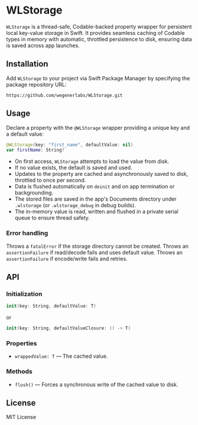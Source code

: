 # WLStorage

`WLStorage` is a thread-safe, Codable-backed property wrapper for persistent local key-value storage in Swift. It provides seamless caching of Codable types in memory with automatic, throttled persistence to disk, ensuring data is saved across app launches.

## Installation

Add `WLStorage` to your project via Swift Package Manager by specifying the package repository URL:
```
https://github.com/wegenerlabs/WLStorage.git
```

## Usage

Declare a property with the `@WLStorage` wrapper providing a unique key and a default value:

```swift
@WLStorage(key: "first_name", defaultValue: nil)
var firstName: String?
```

- On first access, `WLStorage` attempts to load the value from disk.
- If no value exists, the default is saved and used.
- Updates to the property are cached and asynchronously saved to disk, throttled to once per second.
- Data is flushed automatically on `deinit` and on app termination or backgrounding.
- The stored files are saved in the app's Documents directory under `.wlstorage` (or `.wlstorage_debug` in debug builds).
- The in-memory value is read, written and flushed in a private serial queue to ensure thread safety.

### Error handling

Throws a `fatalError` if the storage directory cannot be created.
Throws an `assertionFailure` if read/decode fails and uses default value.
Throws an `assertionFailure` if encode/write fails and retries.

## API

### Initialization

```swift
init(key: String, defaultValue: T)
```

or

```swift
init(key: String, defaultValueClosure: () -> T)
```

### Properties

- `wrappedValue: T` — The cached value.

### Methods

- `flush()` — Forces a synchronous write of the cached value to disk.

## License

MIT License

